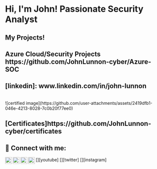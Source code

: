 <h1>Hi, I'm John! Passionate Security Analyst


<h2> My Projects!</h2>

<h2> Azure Cloud/Security Projects <br>https://github.com/JohnLunnon-cyber/Azure-SOC</h2>



<h2>[linkedin]: www.linkedin.com/in/john-lunnon</h2> <br>
![certified image](https://github.com/user-attachments/assets/2419dfb1-046e-4213-8028-7c0b20f77ee0)

<h2>[Certificates]https://github.com/JohnLunnon-cyber/certificates</h2>

<h2>🤳 Connect with me:</h2> 

[<img align="left" alt="JoshMadakor | YouTube" width="22px" src="https://cdn.jsdelivr.net/npm/simple-icons@v3/icons/youtube.svg" />][youtube]
[<img align="left" alt="JoshMadakor | Twitter" width="22px" src="https://cdn.jsdelivr.net/npm/simple-icons@v3/icons/twitter.svg" />][twitter]
[<img align="left" alt="JoshMadakor | LinkedIn" width="22px" src="https://cdn.jsdelivr.net/npm/simple-icons@v3/icons/linkedin.svg" />][linkedin]
[<img align="left" alt="JoshMadakor | Instagram" width="22px" src="https://cdn.jsdelivr.net/npm/simple-icons@v3/icons/instagram.svg" />][instagram]


[linkedin]: www.linkedin.com/in/john-lunnon


<!--
**joshmadakor1/joshmadakor1** is a ✨ _special_ ✨ repository because its `README.md` (this file) appears on your GitHub profile.

Here are some ideas to get you started:

- 🔭 I’m currently working on ...
- 🌱 I’m currently learning ...
- 👯 I’m looking to collaborate on ...
- 🤔 I’m looking for help with ...
- 💬 Ask me about ...
- 📫 How to reach me: ...
- 😄 Pronouns: ...
- ⚡ Fun fact: ...
-->
